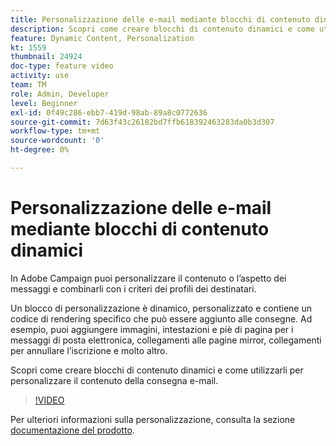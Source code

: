 ```yaml
---
title: Personalizzazione delle e-mail mediante blocchi di contenuto dinamici
description: Scopri come creare blocchi di contenuto dinamici e come utilizzarli per personalizzare il contenuto della consegna e-mail.
feature: Dynamic Content, Personalization
kt: 1559
thumbnail: 24924
doc-type: feature video
activity: use
team: TM
role: Admin, Developer
level: Beginner
exl-id: 0f49c286-ebb7-419d-98ab-89a8c0772636
source-git-commit: 7d63f43c26182bd7ffb618392463283da0b3d307
workflow-type: tm+mt
source-wordcount: '0'
ht-degree: 0%

---
```



# Personalizzazione delle e-mail mediante blocchi di contenuto dinamici

In Adobe Campaign puoi personalizzare il contenuto o l’aspetto dei messaggi e combinarli con i criteri dei profili dei destinatari.

Un blocco di personalizzazione è dinamico, personalizzato e contiene un codice di rendering specifico che può essere aggiunto alle consegne. Ad esempio, puoi aggiungere immagini, intestazioni e piè di pagina per i messaggi di posta elettronica, collegamenti alle pagine mirror, collegamenti per annullare l’iscrizione e molto altro.

Scopri come creare blocchi di contenuto dinamici e come utilizzarli per personalizzare il contenuto della consegna e-mail.

>[!VIDEO](https://video.tv.adobe.com/v/24924?quality=12)

Per ulteriori informazioni sulla personalizzazione, consulta la sezione [documentazione del prodotto](https://experienceleague.adobe.com/docs/campaign-classic/using/sending-messages/personalizing-deliveries/about-personalization.html).
